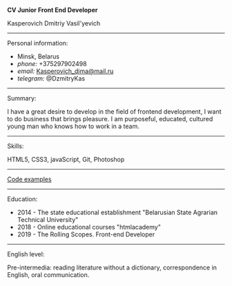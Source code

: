 **CV Junior Front End Developer**

Kasperovich Dmitriy Vasil'yevich

----
Personal information:

- Minsk, Belarus
- *phone:* +375297902498
- *email:* Kasperovich_dima@mail.ru
- *telegram:* @DzmitryKas

----
Summary:

I have a great desire to develop in the field of frontend development, I want to do business that brings pleasure. I am purposeful, educated, cultured young man who knows how to work in a team.

----
Skills:

HTML5, CSS3, javaScript, Git, Photoshop 

----
[Code examples](https://github.com/DzmitryKas?tab=repositories)

----
Education:

- 2014 - The state educational establishment "Belarusian State Agrarian Technical University"
- 2018 - Online educational courses "htmlacademy"
- 2019 - The Rolling Scopes. Front-end Developer

----
English level:

Pre-intermedia: reading literature without a dictionary, correspondence in English, oral communication.
